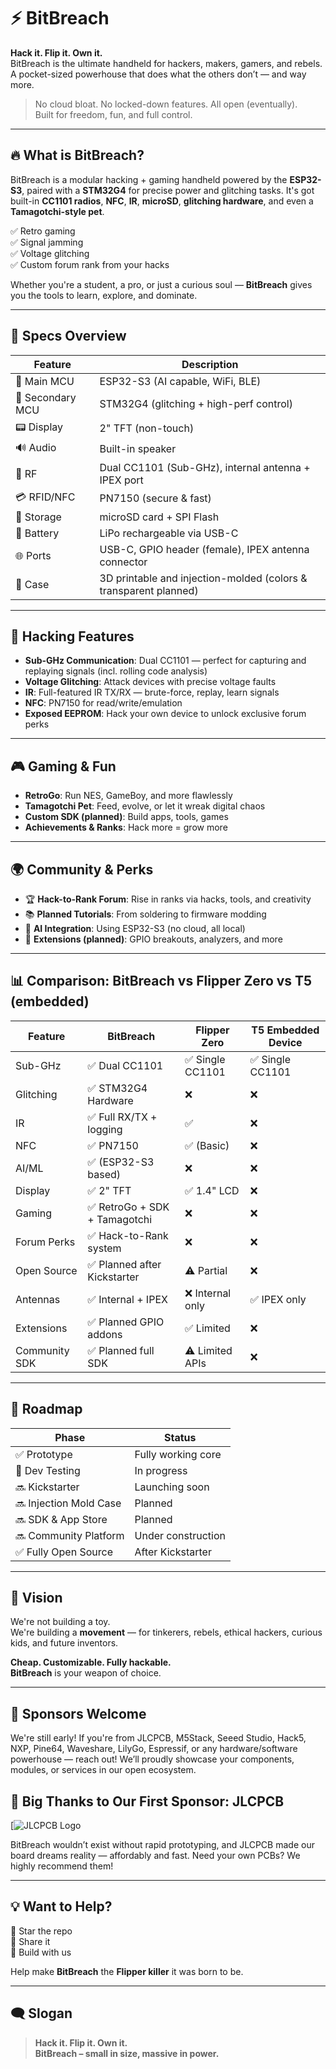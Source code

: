 # ⚡ BitBreach  
**Hack it. Flip it. Own it.**  
BitBreach is the ultimate handheld for hackers, makers, gamers, and rebels.  
A pocket-sized powerhouse that does what the others don’t — and way more.  

> No cloud bloat. No locked-down features. All open (eventually).  
> Built for freedom, fun, and full control.

---

## 🔥 What is BitBreach?

BitBreach is a modular hacking + gaming handheld powered by the **ESP32-S3**, paired with a **STM32G4** for precise power and glitching tasks. It's got built-in **CC1101 radios**, **NFC**, **IR**, **microSD**, **glitching hardware**, and even a **Tamagotchi-style pet**.

✅ Retro gaming  
✅ Signal jamming  
✅ Voltage glitching  
✅ Custom forum rank from your hacks  

Whether you're a student, a pro, or just a curious soul — **BitBreach** gives you the tools to learn, explore, and dominate.

---

## 💾 Specs Overview

| Feature             | Description                                              |
|---------------------|----------------------------------------------------------|
| 🔌 Main MCU         | ESP32-S3 (AI capable, WiFi, BLE)                         |
| 🔧 Secondary MCU    | STM32G4 (glitching + high-perf control)                 |
| 📟 Display          | 2" TFT (non-touch)                                      |
| 🔊 Audio            | Built-in speaker                                        |
| 📡 RF               | Dual CC1101 (Sub-GHz), internal antenna + IPEX port     |
| 💳 RFID/NFC         | PN7150 (secure & fast)                   |
| 📀 Storage          | microSD card + SPI Flash                                |
| 🔋 Battery          | LiPo rechargeable via USB-C                             |
| 🌐 Ports            | USB-C, GPIO header (female), IPEX antenna connector     |
| 🌈 Case             | 3D printable and injection-molded (colors & transparent planned) |

---

## 🚀 Hacking Features

- **Sub-GHz Communication**: Dual CC1101 — perfect for capturing and replaying signals (incl. rolling code analysis)
- **Voltage Glitching**: Attack devices with precise voltage faults
- **IR**: Full-featured IR TX/RX — brute-force, replay, learn signals
- **NFC**: PN7150 for read/write/emulation
- **Exposed EEPROM**: Hack your own device to unlock exclusive forum perks

---

## 🎮 Gaming & Fun

- **RetroGo**: Run NES, GameBoy, and more flawlessly  
- **Tamagotchi Pet**: Feed, evolve, or let it wreak digital chaos  
- **Custom SDK (planned)**: Build apps, tools, games  
- **Achievements & Ranks**: Hack more = grow more  

---

## 🌍 Community & Perks

- 🏆 **Hack-to-Rank Forum**: Rise in ranks via hacks, tools, and creativity  
- 📚 **Planned Tutorials**: From soldering to firmware modding  
- 🧠 **AI Integration**: Using ESP32-S3 (no cloud, all local)  
- 🧰 **Extensions (planned)**: GPIO breakouts, analyzers, and more  

---

## 📊 Comparison: BitBreach vs Flipper Zero vs T5 (embedded)

| Feature                 | BitBreach                 | Flipper Zero          | T5 Embedded Device      |
|-------------------------|---------------------------|------------------------|--------------------------|
| Sub-GHz                 | ✅ Dual CC1101             | ✅ Single CC1101       | ✅ Single CC1101         |
| Glitching               | ✅ STM32G4 Hardware        | ❌                     | ❌                       |
| IR                      | ✅ Full RX/TX + logging    | ✅                     | ❌                       |
| NFC                     | ✅ PN7150                  | ✅ (Basic)             | ❌                       |
| AI/ML                   | ✅ (ESP32-S3 based)        | ❌                     | ❌                       |
| Display                 | ✅ 2" TFT                  | ✅ 1.4" LCD            | ❌                       |
| Gaming                  | ✅ RetroGo + SDK + Tamagotchi | ❌                 | ❌                       |
| Forum Perks             | ✅ Hack-to-Rank system     | ❌                     | ❌                       |
| Open Source             | ✅ Planned after Kickstarter | ⚠️ Partial            | ❌                       |
| Antennas                | ✅ Internal + IPEX         | ❌ Internal only       | ✅ IPEX only             |
| Extensions              | ✅ Planned GPIO addons     | ✅ Limited             | ❌                       |
| Community SDK           | ✅ Planned full SDK        | ⚠️ Limited APIs        | ❌                       |

---

## 🧪 Roadmap

| Phase                     | Status               |
|--------------------------|----------------------|
| ✅ Prototype             | Fully working core   |
| 🧪 Dev Testing          | In progress          |
| 🔜 Kickstarter          | Launching soon       |
| 🔜 Injection Mold Case  | Planned              |
| 🔜 SDK & App Store      | Planned              |
| 🔜 Community Platform   | Under construction   |
| ✅ Fully Open Source    | After Kickstarter    |

---

## 🎯 Vision

We're not building a toy.  
We're building a **movement** — for tinkerers, rebels, ethical hackers, curious kids, and future inventors.

**Cheap. Customizable. Fully hackable.**  
**BitBreach** is your weapon of choice.

---

## 🤝 Sponsors Welcome

We're still early!
If you're from JLCPCB, M5Stack, Seeed Studio, Hack5, NXP, Pine64, Waveshare, LilyGo, Espressif, or any hardware/software powerhouse — reach out!
We’ll proudly showcase your components, modules, or services in our open ecosystem.

## 💚 Big Thanks to Our First Sponsor: JLCPCB

[![JLCPCB Logo]([https://jlcpcb.com/static/img/logo/jlcpcb-logo.svg)

BitBreach wouldn’t exist without rapid prototyping, and JLCPCB made our board dreams reality — affordably and fast.
Need your own PCBs? We highly recommend them!

---

## 💡 Want to Help?

🌟 Star the repo  
🔗 Share it  
💪 Build with us  

Help make **BitBreach** the **Flipper killer** it was born to be.

---

## 🗨️ Slogan

> **Hack it. Flip it. Own it.**  
> **BitBreach – small in size, massive in power.**
